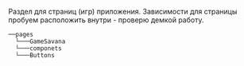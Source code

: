 Раздел для страниц (игр) приложения.
Зависимости для страницы пробуем расположить внутри - проверю демкой работу.

```
──pages
  └───GameSavana
  └───componets
  └───Buttons
```
